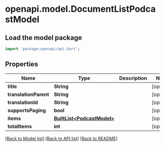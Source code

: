 # openapi.model.DocumentListPodcastModel

## Load the model package
```dart
import 'package:openapi/api.dart';
```

## Properties
Name | Type | Description | Notes
------------ | ------------- | ------------- | -------------
**title** | **String** |  | [optional] 
**translationParent** | **String** |  | [optional] 
**translationId** | **String** |  | [optional] 
**supportsPaging** | **bool** |  | [optional] 
**items** | [**BuiltList&lt;PodcastModel&gt;**](PodcastModel.md) |  | [optional] 
**totalItems** | **int** |  | [optional] 

[[Back to Model list]](../README.md#documentation-for-models) [[Back to API list]](../README.md#documentation-for-api-endpoints) [[Back to README]](../README.md)


